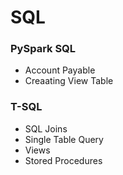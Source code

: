 # SQL

### PySpark SQL
* Account Payable
* Creaating View Table

### T-SQL
* SQL Joins
* Single Table Query
* Views
* Stored Procedures
